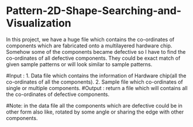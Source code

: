 # Pattern-2D-Shape-Searching-and-Visualization
In this project, we have a huge file which contains the co-ordinates of components which are fabricated onto a multilayered hardware chip. Somehow some of the components became defective so I have to find the co-ordinates of all defective components. They could be exact match of given sample patterns or will look similar to sample patterns.

#Input : 1. Data file which contains the information of Hardware chip(all the co-ordinates of all the components).
        2. Sample file which co-ordinates of single or multiple components.
#Output : return a file which will contains all the co-ordinates of defective components.

#Note: in the data file all the components which are defective could be in other form also like, rotated by some angle or sharing               the edge with other components.
